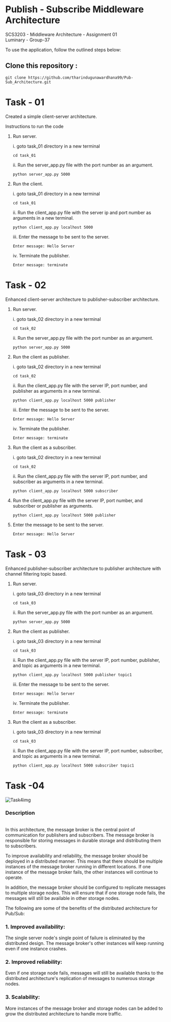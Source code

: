 # Publish - Subscribe Middleware Architecture
SCS3203 - Middleware Architecture - Assignment 01 <br>
Luminary - Group-37

To use the application, follow the outlined steps below:

## Clone this repository :
```console
git clone https://github.com/tharindugunawardhana99/Pub-Sub_Architecture.git
```

# Task - 01
Created a simple client-server architecture.

Instructions to run the code

1. Run server.

    i. goto task_01 directory in a new terminal

    ```console
    cd task_01
    ```

    ii. Run the server_app.py file with the port number as an argument.

    ```console
    python server_app.py 5000
    ```

2. Run the client.

    i. goto task_01 directory in a new terminal

    ```console
    cd task_01
    ```

    ii. Run the client_app.py file with the server ip and port number as arguments in a new terminal.

    ```console
    python client_app.py localhost 5000
    ```

    iii. Enter the message to be sent to the server. 

    ```console
    Enter message: Hello Server
    ```

    iv. Terminate the publisher.

    ```console
    Enter message: terminate
    ```

# Task - 02

Enhanced client-server architecture to publisher-subscriber architecture.

1. Run server.

    i. goto task_02 directory in a new terminal

    ```console
    cd task_02
    ```

    ii. Run the server_app.py file with the port number as an argument.

    ```console
    python server_app.py 5000
    ```

2. Run the client as publisher.

    i. goto task_02 directory in a new terminal

    ```console
    cd task_02
    ```

    ii. Run the client_app.py file with the server IP, port number, and publisher as arguments in a new terminal.

    ```console
    python client_app.py localhost 5000 publisher
    ```

    iii. Enter the message to be sent to the server. 

    ```console
    Enter message: Hello Server
    ```

    iv. Terminate the publisher.

    ```console
    Enter message: terminate
    ```

3. Run the client as a subscriber.

    i. goto task_02 directory in a new terminal

    ```console
    cd task_02
    ```

    ii. Run the client_app.py file with the server IP, port number, and subscriber as arguments in a new terminal.

    ```console
    python client_app.py localhost 5000 subscriber
    ```

3. Run the client_app.py file with the server IP, port number, and subscriber or publisher as arguments.

    ```console
    python client_app.py localhost 5000 publisher
    ```

4. Enter the message to be sent to the server. 

    ```console
    Enter message: Hello Server
    ```

# Task - 03

Enhanced publisher-subscriber architecture to publisher architecture with channel filtering topic based.

1. Run server.

    i. goto task_03 directory in a new terminal

    ```console
    cd task_03
    ```

    ii. Run the server_app.py file with the port number as an argument.

    ```console
    python server_app.py 5000
    ```

2. Run the client as publisher.

    i. goto task_03 directory in a new terminal

    ```console
    cd task_03
    ```

    ii. Run the client_app.py file with the server IP, port number, publisher, and topic as arguments in a new terminal.

    ```console
    python client_app.py localhost 5000 publisher topic1
    ```

    iii. Enter the message to be sent to the server. 

    ```console
    Enter message: Hello Server
    ```

    iv. Terminate the publisher.

    ```console
    Enter message: terminate
    ```

3. Run the client as a subscriber.

    i. goto task_03 directory in a new terminal

    ```console
    cd task_03
    ```

    ii. Run the client_app.py file with the server IP, port number, subscriber, and topic as arguments in a new terminal.

    ```console
    python client_app.py localhost 5000 subscriber topic1
    ```
# Task -04

![Task4img](https://github.com/tharindugunawardhana99/Pub-Sub_Architecture/assets/89847807/03949b72-a2f1-46ee-8ee1-25b750c6f0f9)

### Description <br>
<br>
In this architecture, the message broker is the central point of communication for publishers and subscribers. The message broker is responsible for storing messages in durable storage and distributing them to subscribers.

To improve availability and reliability, the message broker should be deployed in a distributed manner. This means that there should be multiple instances of the message broker running in different locations. If one instance of the message broker fails, the other instances will continue to operate.

In addition, the message broker should be configured to replicate messages to multiple storage nodes. This will ensure that if one storage node fails, the messages will still be available in other storage nodes.

The following are some of the benefits of the distributed architecture for Pub/Sub:

### 1. Improved availability: <br>
The single server node's single point of failure is eliminated by the distributed design. The message broker's other instances will keep running even if one instance crashes.

### 2. Improved reliability: <br> 
Even if one storage node fails, messages will still be available thanks to the distributed architecture's replication of messages to numerous storage nodes.

### 3. Scalability: <br> 
More instances of the message broker and storage nodes can be added to grow the distributed architecture to handle more traffic. 
